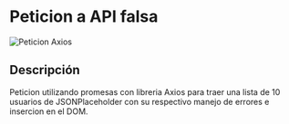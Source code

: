 # Peticion a API falsa

![Peticion Axios](https://github.com/user-attachments/assets/735a9e77-c489-46a9-abf2-8c43f341f3f7) 

## Descripción

Peticion utilizando promesas con libreria Axios para traer una lista de 10 usuarios de JSONPlaceholder con su respectivo manejo de errores e insercion en el DOM.
